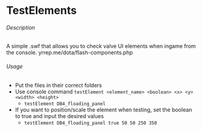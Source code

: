 # TestElements

###### Description

A simple .swf that allows you to check valve UI elements when ingame from the console.
yrrep.me/dota/flash-components.php

###### Usage

* Put the files in their correct folders
* Use console command `testElement <element_name> <boolean> <x> <y> <width> <height>`
  * `testElement DB4_floading_panel`
* If you want to position/scale the element when testing, set the boolean to true and input the desired values
  * `testElement DB4_floading_panel true 50 50 250 350`
